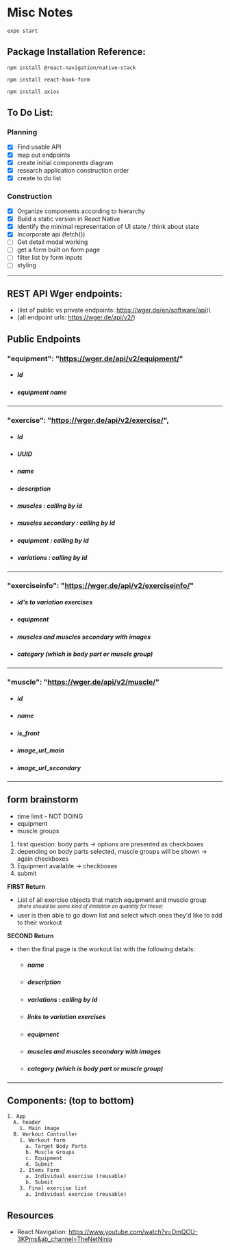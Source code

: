 # **Misc Notes**

`expo start`

## **Package Installation Reference:**

`npm install @react-navigation/native-stack`

`npm install react-hook-form`

`npm install axios`

## **To Do List:**

### Planning

- [x] Find usable API
- [x] map out endpoints
- [x] create initial components diagram
- [x] research application construction order
- [x] create to do list

### Construction

- [x] Organize components according to hierarchy
- [x] Build a static version in React Native
- [x] Identify the minimal representation of UI state / think about state
- [x] Incorporate api (fetch())
- [ ] Get detail modal working
- [ ] get a form built on form page
- [ ] filter list by form inputs
- [ ] styling

---

## **REST API Wger endpoints:**

- (list of public vs private endpoints: https://wger.de/en/software/api)\
- (all endpoint urls: https://wger.de/api/v2/)

## Public Endpoints

### "equipment": "https://wger.de/api/v2/equipment/"

- ##### Id
- ##### equipment name

---

### "exercise": "https://wger.de/api/v2/exercise/",

- ##### Id
- ##### UUID
- ##### name
- ##### description
- ##### muscles : calling by id
- ##### muscles secondary : calling by id
- ##### equipment : calling by id
- ##### variations : calling by id

---

### "exerciseinfo": "https://wger.de/api/v2/exerciseinfo/"

- ##### id's to variation exercises
- ##### equipment
- ##### muscles and muscles secondary with images
- ##### category (which is body part or muscle group)

---

### "muscle": "https://wger.de/api/v2/muscle/"

- ##### id
- ##### name
- ##### is_front
- ##### image_url_main
- ##### image_url_secondary

---

## **form brainstorm**

- time limit - NOT DOING
- equipment
- muscle groups
  <br/>

1. first question: body parts -> options are presented as checkboxes
2. depending on body parts selected, muscle groups will be shown -> again checkboxes
3. Equipment available -> checkboxes
4. submit

**FIRST Return**

- List of all exercise objects that match equipment and muscle group\
  <SUP>_(there should be some kind of limitation on quantity for these)_</SUP>
- user is then able to go down list and select which ones they'd like to add to their workout

**SECOND Return**

- then the final page is the workout list with the following details:
  - ##### name
  - ##### description
  - ##### variations : calling by id
  - ##### links to variation exercises
  - ##### equipment
  - ##### muscles and muscles secondary with images
  - ##### category (which is body part or muscle group)

---

## **Components:** (top to bottom)

```
1. App
  A. header
    1. Main image
  B. Workout Controller
    1. Workout form
      a. Target Body Parts
      b. Muscle Groups
      c. Equipment
      d. Submit
    2. Items Form
      a. Individual exercise (reusable)
      b. Submit
    3. Final exercise list
      a. Individual exercise (reusable)
```

## **Resources**

- React Navigation: https://www.youtube.com/watch?v=OmQCU-3KPms&ab_channel=TheNetNinja
